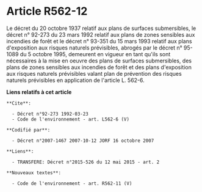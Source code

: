 # Article R562-12

Le décret du 20 octobre 1937 relatif aux plans de surfaces submersibles, le décret n° 92-273 du 23 mars 1992 relatif aux
plans de zones sensibles aux incendies de forêt et le décret n° 93-351 du 15 mars 1993 relatif aux plans d'exposition aux
risques naturels prévisibles, abrogés par le décret n° 95-1089 du 5 octobre 1995, demeurent en vigueur en tant qu'ils sont
nécessaires à la mise en oeuvre des plans de surfaces submersibles, des plans de zones sensibles aux incendies de forêt et
des plans d'exposition aux risques naturels prévisibles valant plan de prévention des risques naturels prévisibles en
application de l'article L. 562-6.

**Liens relatifs à cet article**

	**Cite**:

	  - Décret n°92-273 1992-03-23
	  - Code de l'environnement - art. L562-6 (V)

	**Codifié par**:

	  - Décret n°2007-1467 2007-10-12 JORF 16 octobre 2007

	**Liens**:

	  - TRANSFERE: Décret n°2015-526 du 12 mai 2015 - art. 2

	**Nouveaux textes**:

	  - Code de l'environnement - art. R562-11 (V)
